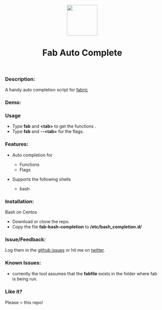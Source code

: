 <p align="center">
  <img src="http://www.fabfile.org/_static/logo.png" height="100px"/>
  <h1 align="center">Fab Auto Complete</h1>
  <br>
</p>

### Description:

A handy auto completion script for [fabric](http://www.fabfile.org/)

### Demo:

### Usage

* Type **fab** and **\<tab\>** to get the functions .
* Type **fab** and **--\<tab\>** for the flags.

### Features:

* Auto completion for
    + Functions
    + Flags

* Supports the following shells
    + bash

### Installation:

Bash on Centos

* Download or clone the repo.
* Copy the file **fab-bash-completion** to  **/etc/bash_completion.d/**

### Issue/Feedback:

Log them in the [github issues](https://github.com/cg-cnu/blender-wireframe-on-shaded/issues) or hit me on [twitter](https://twitter.com/CgCnu).

### Known Issues:

* currently the tool assumes that the **fabfile** exists in the folder where fab is being run.

### Like it?

Please :star: this repo!